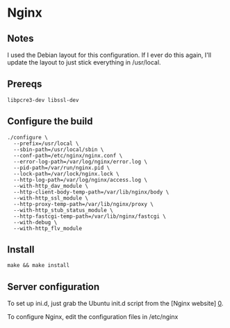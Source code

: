 # Nginx

## Notes
I used the Debian layout for this configuration. If I ever do this again, I'll update the
layout to just stick everything in /usr/local.

## Prereqs

	libpcre3-dev libssl-dev

## Configure the build
	./configure \
	  --prefix=/usr/local \
	  --sbin-path=/usr/local/sbin \
	  --conf-path=/etc/nginx/nginx.conf \
	  --error-log-path=/var/log/nginx/error.log \
	  --pid-path=/var/run/nginx.pid \
	  --lock-path=/var/lock/nginx.lock \
	  --http-log-path=/var/log/nginx/access.log \
	  --with-http_dav_module \
	  --http-client-body-temp-path=/var/lib/nginx/body \
	  --with-http_ssl_module \
	  --http-proxy-temp-path=/var/lib/nginx/proxy \
	  --with-http_stub_status_module \
	  --http-fastcgi-temp-path=/var/lib/nginx/fastcgi \
	  --with-debug \
	  --with-http_flv_module

## Install
	
	make && make install
	
## Server configuration

To set up ini.d, just grab the Ubuntu init.d script from the [Nginx website] [0].

To configure Nginx, edit the configuration files in /etc/nginx

[0]: http://wiki.nginx.org/Nginx-init-ubuntu